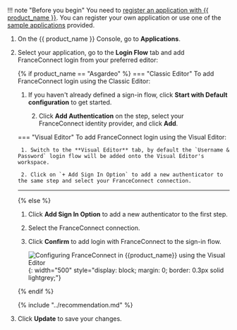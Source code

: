 !!! note "Before you begin"
      You need to [register an application with {{ product_name }}]({{base_path}}/guides/applications/). You can register your own application or use one of the [sample applications]({{base_path}}/get-started/try-samples/) provided.

1. On the {{ product_name }} Console, go to **Applications**.
2. Select your application, go to the **Login Flow** tab and add FranceConnect login from your preferred editor:

   {% if product_name == "Asgardeo" %}
   === "Classic Editor"
   To add FranceConnect login using the Classic Editor:
   1. If you haven't already defined a sign-in flow, click **Start with Default configuration** to get started.

        2. Click **Add Authentication** on the step, select your FranceConnect identity provider, and click **Add**.

   === "Visual Editor"
   To add FranceConnect login using the Visual Editor:

        1. Switch to the **Visual Editor** tab, by default the `Username & Password` login flow will be added onto the Visual Editor's workspace.

        2. Click on `+ Add Sign In Option` to add a new authenticator to the same step and select your FranceConnect connection.

    ---
   {% else %}
    1. Click **Add Sign In Option** to add a new authenticator to the first step.

    2. Select the FranceConnect connection.

    3. Click **Confirm** to add login with FranceConnect to the sign-in flow.

       ![Configuring FranceConnect in {{product_name}} using the Visual Editor]({{base_path}}/assets/img/guides/idp/franceconnect-eid/add-franceconnect-login-with-visual-editor.png){: width="500" style="display: block; margin: 0; border: 0.3px solid lightgrey;"}

   {% endif %}

   {% include "../recommendation.md" %}


3. Click **Update** to save your changes.
